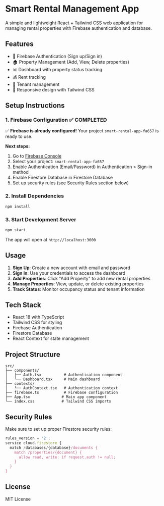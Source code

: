 # Smart Rental Management App

A simple and lightweight React + Tailwind CSS web application for managing rental properties with Firebase authentication and database.

## Features

- 🔐 Firebase Authentication (Sign up/Sign in)
- 🏠 Property Management (Add, View, Delete properties)
- 📊 Dashboard with property status tracking
- 💰 Rent tracking
- 👥 Tenant management
- 📱 Responsive design with Tailwind CSS

## Setup Instructions

### 1. Firebase Configuration ✅ COMPLETED

✅ **Firebase is already configured!** Your project `smart-rental-app-fa657` is ready to use.

**Next steps:**
1. Go to [Firebase Console](https://console.firebase.google.com/)
2. Select your project: `smart-rental-app-fa657`
3. Enable Authentication (Email/Password) in Authentication > Sign-in method
4. Enable Firestore Database in Firestore Database
5. Set up security rules (see Security Rules section below)

### 2. Install Dependencies

```bash
npm install
```

### 3. Start Development Server

```bash
npm start
```

The app will open at `http://localhost:3000`

## Usage

1. **Sign Up**: Create a new account with email and password
2. **Sign In**: Use your credentials to access the dashboard
3. **Add Properties**: Click "Add Property" to add new rental properties
4. **Manage Properties**: View, update, or delete existing properties
5. **Track Status**: Monitor occupancy status and tenant information

## Tech Stack

- React 18 with TypeScript
- Tailwind CSS for styling
- Firebase Authentication
- Firestore Database
- React Context for state management

## Project Structure

```
src/
├── components/
│   ├── Auth.tsx          # Authentication component
│   └── Dashboard.tsx     # Main dashboard
├── contexts/
│   └── AuthContext.tsx   # Authentication context
├── firebase.ts           # Firebase configuration
├── App.tsx              # Main app component
└── index.css            # Tailwind CSS imports
```

## Security Rules

Make sure to set up proper Firestore security rules:

```javascript
rules_version = '2';
service cloud.firestore {
  match /databases/{database}/documents {
    match /properties/{document} {
      allow read, write: if request.auth != null;
    }
  }
}
```

## License

MIT License